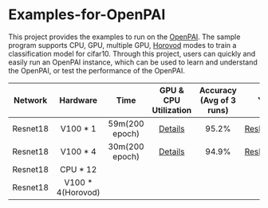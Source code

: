 # Examples-for-OpenPAI
This project provides the examples to run on the [OpenPAI](https://github.com/microsoft/pai). The sample program supports CPU, GPU, multiple GPU, [Horovod](https://github.com/horovod/horovod) modes to train a classification model for cifar10. Through this project, users can quickly and easily run an OpenPAI instance, which can be used to learn and understand the OpenPAI, or test the performance of the OpenPAI.

| Network | Hardware | Time |GPU & CPU Utilization | Accuracy (Avg of 3 runs) | Yaml Example|
| :----:| :----: | :----: | :----: | :----: | :----: |
| Resnet18 | V100 * 1 | 59m(200 epoch) | [Details](jpgs/Resnet18_1gpu.jpg) | 95.2% | [ResNet18_1gpu.yaml](yaml/Resnet18_1gpu.yaml) |
| Resnet18 | V100 * 4 | 30m(200 epoch) | [Details](jpgs/Resnet18_4gpus.jpg) | 94.9% | [ResNet18_4gpu.yaml](yaml/Resnet18_4gpu.yaml) |
| Resnet18 | CPU  * 12| 
| Resnet18 | V100 * 4(Horovod) |

